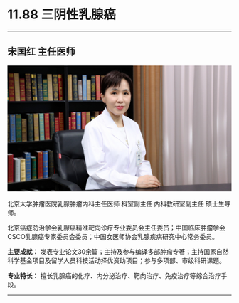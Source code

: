 # 11.88 三阴性乳腺癌

---

## 宋国红 主任医师

![1682748473999](image/c11_088/1682748473999.png)

北京大学肿瘤医院乳腺肿瘤内科主任医师 科室副主任 内科教研室副主任 硕士生导师。

北京癌症防治学会乳腺癌精准靶向诊疗专业委员会主任委员；中国临床肿瘤学会CSCO乳腺癌专家委员会委员；中国女医师协会乳腺疾病研究中心常务委员。


**主要成就：** 发表专业论文30余篇；主持及参与编译多部肿瘤专著；主持国家自然科学基金项目及留学人员科技活动择优资助项目；参与多项部、市级科研课题。


**专业特长：** 擅长乳腺癌的化疗、内分泌治疗、靶向治疗、免疫治疗等综合治疗手段。

---
